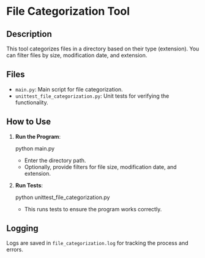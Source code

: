# File Categorization Tool

## Description

This tool categorizes files in a directory based on their type (extension). You can filter files by size, modification date, and extension.

## Files

- `main.py`: Main script for file categorization.
- `unittest_file_categorization.py`: Unit tests for verifying the functionality.

## How to Use

1. **Run the Program**:
    
    python main.py
    
    - Enter the directory path.
    - Optionally, provide filters for file size, modification date, and extension.

2. **Run Tests**:
    
    python unittest_file_categorization.py
    
    - This runs tests to ensure the program works correctly.

## Logging

Logs are saved in `file_categorization.log` for tracking the process and errors.
